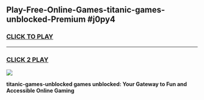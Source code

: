 
## Play-Free-Online-Games-titanic-games-unblocked-Premium #j0py4
<h3>
<a href="https://premium.freeplayer.one?title=titanic-games-unblocked&ref=8M">CLICK TO PLAY</a></h3>
<hr>

<h3>
<a href="https://premium.freeplayer.one?title=titanic-games-unblocked&ref=8M">CLICK 2 PLAY</a>
  
</h3>

<a href="https://premium.freeplayer.one?title=titanic-games-unblocked&ref=8M"><img src="https://clearcache.store/games.png"></a>


**titanic-games-unblocked games unblocked: Your Gateway to Fun and Accessible Online Gaming**
